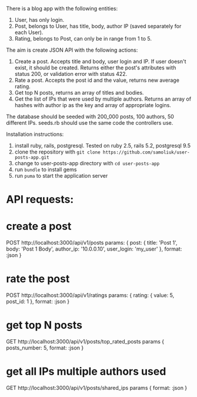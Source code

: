 There is a blog app with the following entities:
1. User, has only login.
2. Post, belongs to User, has title, body, author IP (saved separately for each User).
3. Rating, belongs to Post, can only be in range from 1 to 5.


The aim is create JSON API with the following actions:
1. Create a post. Accepts title and body, user login and IP. If user doesn't exist, it should be created. Returns either the post's attributes with status 200, or validation error with status 422.
2. Rate a post. Accepts the post id and the value, returns new average rating.
3. Get top N posts, returns an array of titles and bodies.
4. Get the list of IPs that were used by multiple authors. Returns an array of hashes with author ip as the key and array of appropriate logins.


The database should be seeded with 200_000 posts, 100 authors, 50 different IPs.
seeds.rb should use the same code the controllers use.


Installation instructions:

1. install ruby, rails, postgresql. Tested on ruby 2.5, rails 5.2, postgresql 9.5
2. clone the repository with `git clone https://github.com/samoliuk/user-posts-app.git`
3. change to user-posts-app directory with `cd user-posts-app`
2. run `bundle` to install gems
3. run `puma` to start the application server


# API requests:

# create a post
POST http://localhost:3000/api/v1/posts params: { post: { title: 'Post 1', body: 'Post 1 Body', author_ip: '10.0.0.10', user_login: 'my_user' }, format: :json }

# rate the post
POST http://localhost:3000/api/v1/ratings params: { rating: { value: 5, post_id: 1 }, format: :json }

# get top N posts
GET http://localhost:3000/api/v1/posts/top_rated_posts params { posts_number: 5, format: :json }

# get all IPs multiple authors used
GET http://localhost:3000/api/v1/posts/shared_ips params { format: :json }
